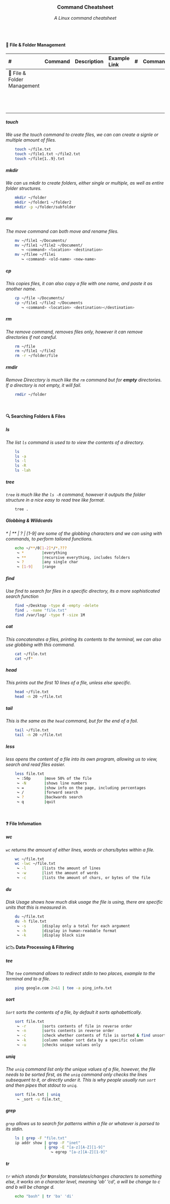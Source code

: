 <div align="center">
    <h3>Command Cheatsheet</h3>
    <p>
        <em>A Linux command cheatsheet</em>
    </p>
</div>

<br>
<br>

#### 📂 File & Folder Management

|#|Command|Description|Example Link|#|Command|Description|Example Link|
|:---|:---|:---|:---|:---|:---|:---|:---|
|📂 File & Folder Management||||||||
|||||||||
|||||||||
|||||||||
|||||||||
|||||||||
|||||||||
|||||||||
|||||||||
|||||||||
|||||||||
|||||||||
|||||||||


##### touch
_We use the touch command to create files, we can can create a signle or multiple amount of files._

```sh 
    touch ~/file.txt
    touch ~/file1.txt ~/file2.txt
    touch ~/file{1..9}.txt
```

##### mkdir
_We can us mkdir to create folders, either single or multiple, as well as entire folder structures._

```sh
    mkdir ~/folder
    mkdir ~/folder1 ~/folder2
    mkdir -p ~/folder/subfolder
```

##### mv
_The move command can both move and rename files._
     
```sh
    mv ~/file1 ~/Documents/
    mv ~/file1 ~/file2 ~/Document/
       ↪ <command> <location> <destination>
    mv ~/filee ~/filei
       ↪ <command> <old-name> <new-name>
```

##### cp
_This copies files, it can also copy a file with one name, and paste it as another name._

```sh
    cp ~/file ~/Documents/
    cp ~/file1 ~/file2 ~/Documents
       ↪ <command> <location> <destination></destination>
```

##### rm
_The remove command, removes files only, however it can remove directories if not careful._

```sh
    rm ~/file
    rm ~/file1 ~/file2
    rm -r ~/folder/file
```

##### rmdir
_Remove Direcctory is much like the `rm` command but for **empty** directories. If a directory is not empty, it will 
fail._

```sh    
    rmdir ~/folder
```

<br>

#### 🔍 Searching Folders & Files
##### ls 
_The list `ls` command is used to to view the contents of a directory._

```sh
    ls 
    ls -a
    ls -l
    ls -R
    ls -lah
```

##### tree
_`tree` is much like the `ls -R` command, however it outputs the folder structure in a nice easy to read tree like format._

```sh
    tree .
```
 
##### Globbing & Wildcards
_* | ** | ? | [1-9] are some of the globbing characters and we can using with commands, to perform tailored functions._

```sh
    echo ~/**/0[1-2]*/*.???
     ↪ *        |everything
     ↪ **       |recursive everything, includes folders
     ↪ ?        |any single char
     ↪ [1-9]    |range
```

##### find
_Use find to search for files in a specific directory, its a more sophisticated search function_

```sh
    find ~/Desktop -type d -empty -delete
    find . -name "file.txt"
    find /var/log/ -type f -size 1M
```

##### cat
_This concatenates a files, printing its contents to the terminal, we can also use globbing with this command._

```sh
    cat ~/file.txt
    cat ~/f* 
```

##### head
_This prints out the first 10 lines of a file, unless else specific._

```sh
    head ~/file.txt
    head -n 20 ~/file.txt
```

##### tail
_This is the same as the `head` command, but for the end of a fail._

```sh
    tail ~/file.txt
    tail -n 20 ~/file.txt
```

##### less
_less opens the content of a file into its own program, allowing us to view, search and read files easier._

```sh
    less file.txt
     ↪ :50p      |move 50% of the file
     ↪ -N        |shows line numbers
     ↪ =         |show info on the page, including percentages
     ↪ /         |forward search
     ↪ ?         |backwards search
     ↪ q         |quit
```

<br>

#### ❓ File Infomation
##### wc
_`wc` returns the amount of either lines, words or chars/bytes within a file._

```sh
    wc ~/file.txt
    wc -lwc ~/file.txt 
     ↪ -l       |lists the amount of lines
     ↪ -w       |list the amount of words
     ↪ -c       |lists the amount of chars, or bytes of the file
```

##### du
_Disk Usage shows how much disk usage the file is using, there are specific units that this is measured in._

```sh
    du ~/file.txt 
    du -h file.txt
     ↪ -s       |display only a total for each argument
     ↪ -h       |display in human-readable format
     ↪ -k       |display block size
```

#### 📈📉 Data Processing & Filtering
##### tee
_The `tee` command allows to redirect stdin to two places, example to the terminal and to a file._

```sh
    ping google.com 2>&1 | tee -a ping_info.txt
```

##### sort
_`Sort` sorts the contents of a file, by default it sorts aphabettically._

```sh
    sort file.txt
     ↪ -r       |sorts contents of file in reverse order
     ↪ -n       |sorts contents in reverse order
     ↪ -c       |check whether contents of file is sorted & find unsorted elements
     ↪ -k       |column number sort data by a specific column
     ↪ -u       |checks unique values only
```

##### uniq
_The `uniq` command list only the unique values of a file, however, the file needs to be sorted first, as the `uniq`
command only checks the lines subsequent to it, or directly under it. This is why people usually run `sort` and then 
pipes that stdout to `uniq`._

```sh
    sort file.txt | uniq
     ↪ _sort -u file.txt_
```

##### grep
_`grep` allows us to search for patterns within a file or whatever is parsed to its stdin._

```sh
    ls | grep -F "file.txt"
    ip addr show | grep -F "inet"
                 | grep -E "[a-z][A-Z][1-9]"
                    ↪ egrep "[a-z][A-Z][1-9]" 
```

##### tr
_`tr` which stands for **tr**anslate, translates/changes characters to something else, it works on a character level, 
meaning 'ab' 'cd', a will be change to c and b will be change d._

```sh
    echo "bash" | tr 'ba' 'di'
```
